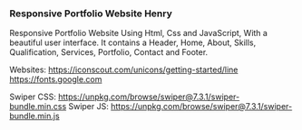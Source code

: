 ### Responsive Portfolio Website Henry

Responsive Portfolio Website Using Html, Css and JavaScript, With a beautiful user interface. It contains a Header, Home, About, Skills, Qualification, Services, Portfolio, Contact and Footer.

Websites:
https://iconscout.com/unicons/getting-started/line
https://fonts.google.com

Swiper CSS: https://unpkg.com/browse/swiper@7.3.1/swiper-bundle.min.css
Swiper JS: https://unpkg.com/browse/swiper@7.3.1/swiper-bundle.min.js
